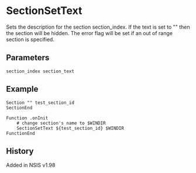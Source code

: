# SectionSetText

Sets the description for the section section_index. If the text is set to "" then the section will be hidden. The error flag will be set if an out of range section is specified.

## Parameters

    section_index section_text

## Example

	Section "" test_section_id
	SectionEnd

	Function .onInit
		# change section's name to $WINDIR
		SectionSetText ${test_section_id} $WINDIR
	FunctionEnd

## History

Added in NSIS v1.98
